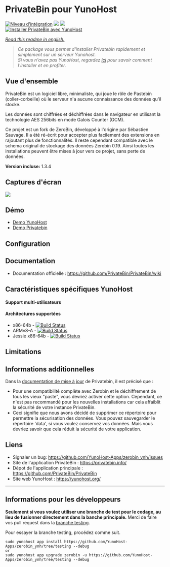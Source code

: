 # PrivateBin pour YunoHost

[![Niveau d'intégration](https://dash.yunohost.org/integration/zerobin.svg)](https://dash.yunohost.org/appci/app/zerobin) ![](https://ci-apps.yunohost.org/ci/badges/zerobin.status.svg) ![](https://ci-apps.yunohost.org/ci/badges/zerobin.maintain.svg)  
[![Installer PrivateBin avec YunoHost](https://install-app.yunohost.org/install-with-yunohost.png)](https://install-app.yunohost.org/?app=zerobin)

*[Read this readme in english.](./README.md)* 

> *Ce package vous permet d'installer Privatebin rapidement et simplement sur un serveur Yunohost.  
Si vous n'avez pas YunoHost, regardez [ici](https://yunohost.org/#/install) pour savoir comment l'installer et en profiter.*

## Vue d'ensemble

PrivateBin est un logiciel libre, minimaliste, qui joue le rôle de Pastebin (coller-corbeille) où le serveur n'a aucune connaissance des données qu'il stocke.

Les données sont chiffrées et déchiffrées dans le navigateur en utilisant la technologie AES 256bits en mode Galois Counter (GCM).

Ce projet est un fork de ZeroBin, développé à l'origine par Sébastien Sauvage. Il a été ré-écrit pour accepter plus facilement des extensions en rajoutant plus de fonctionnalités. 
Il reste cependant compatible avec le schema original de stockage des données Zerobin 0.19. Ainsi toutes les installations peuvent être mises à jour vers ce projet, sans perte de données.

**Version incluse:** 1.3.4

## Captures d'écran

![](https://privatebin.info/img/1.0/bootstrap.png)

## Démo

* [Demo YunoHost](https://demo.yunohost.org/zerobin/)
* [Demo Privatebin](https://privatebin.net/)

## Configuration

## Documentation

 * Documentation officielle : https://github.com/PrivateBin/PrivateBin/wiki

## Caractéristiques spécifiques YunoHost

#### Support multi-utilisateurs

#### Architectures supportées

* x86-64b - [![Build Status](https://ci-apps.yunohost.org/ci/logs/zerobin%20%28Apps%29.svg)](https://ci-apps.yunohost.org/ci/apps/zerobin/)
* ARMv8-A - [![Build Status](https://ci-apps-arm.yunohost.org/ci/logs/zerobin%20%28Apps%29.svg)](https://ci-apps-arm.yunohost.org/ci/apps/zerobin/)
* Jessie x86-64b - [![Build Status](https://ci-stretch.nohost.me/ci/logs/zerobin%20%28Apps%29.svg)](https://ci-stretch.nohost.me/ci/apps/zerobin/)

## Limitations

## Informations additionnelles

Dans la [documentation de mise à jour](https://github.com/PrivateBin/PrivateBin/wiki/Configuration#zerobincompatibility) de Privatebin, il est précisé que :

* Pour une compatibilité complète avec Zerobin et le déchiffrement de tous les vieux "paste", vous devriez activer cette option. Cependant, ce n'est pas recommandé pour les nouvelles installations car cela affaiblit la sécurité de votre instance PrivateBin.
* Ceci signifie que nous avons décidé de supprimer ce répertoire pour permettre la sécurisation des données. Vous pouvez sauvegarder le répertoire 'data', si vous voulez conservez vos données. Mais vous devriez savoir que cela réduit la sécurité de votre application.

## Liens

 * Signaler un bug: https://github.com/YunoHost-Apps/zerobin_ynh/issues
 * Site de l'application PrivateBin : https://privatebin.info/
 * Dépot de l'application principale : https://github.com/PrivateBin/PrivateBin
 * Site web YunoHost : https://yunohost.org/

---

Informations pour les développeurs
----------------

**Seulement si vous voulez utiliser une branche de test pour le codage, au lieu de fusionner directement dans la banche principale.**
Merci de faire vos pull request dans la [branche testing](https://github.com/YunoHost-Apps/zerobin_ynh/tree/testing).

Pour essayer la branche testing, procédez comme suit.
```
sudo yunohost app install https://github.com/YunoHost-Apps/zerobin_ynh/tree/testing --debug
or
sudo yunohost app upgrade zerobin -u https://github.com/YunoHost-Apps/zerobin_ynh/tree/testing --debug
```
